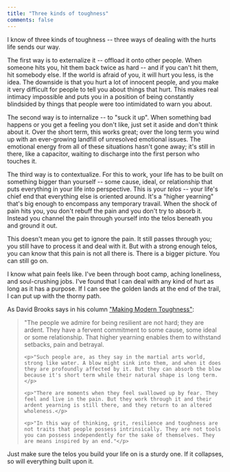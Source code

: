 ```yaml
---
title: "Three kinds of toughness"
comments: false
---
```


I know of three kinds of toughness -- three ways of dealing with the hurts life sends our way.

The first way is to externalize it -- offload it onto other people. When someone hits you, hit them back twice as hard -- and if you can't hit them, hit somebody else. If the world is afraid of you, it will hurt you less, is the idea. The downside is that you hurt a lot of innocent people, and you make it very difficult for people to tell you about things that hurt. This makes real intimacy impossible and puts you in a position of being constantly blindsided by things that people were too intimidated to warn you about.

The second way is to internalize -- to "suck it up". When something bad happens or you get a feeling you don't like, just set it aside and don't think about it. Over the short term, this works great; over the long term you wind up with an ever-growing landfill of unresolved emotional issues. The emotional energy from all of these situations hasn't gone away; it's still in there, like a capacitor, waiting to discharge into the first person who touches it.

The third way is to contextualize. For this to work, your life has to be built on something bigger than yourself -- some cause, ideal, or relationship that puts everything in your life into perspective. This is your _telos_ -- your life's chief end that everything else is oriented around. It's a "higher yearning" that's big enough to encompass any temporary travail. When the shock of pain hits you, you don't rebuff the pain and you don't try to absorb it. Instead you channel the pain through yourself into the telos beneath you and ground it out.

This doesn't mean you get to ignore the pain. It still passes through you; you still have to process it and deal with it. But with a strong enough telos, you can know that this pain is not all there is. There is a bigger picture. You can still go on.

I know what pain feels like. I've been through boot camp, aching loneliness, and soul-crushing jobs. I've found that I can deal with any kind of hurt as long as it has a purpose. If I can see the golden lands at the end of the trail, I can put up with the thorny path.

As David Brooks says in his column ["Making Modern Toughness"](https://www.nytimes.com/2016/08/30/opinion/making-modern-toughness.html):

<blockquote>
	<p>"The people we admire for being resilient are not hard; they are ardent. They have a fervent commitment to some cause, some ideal or some relationship. That higher yearning enables them to withstand setbacks, pain and betrayal.</p>

	<p>"Such people are, as they say in the martial arts world, strong like water. A blow might sink into them, and when it does they are profoundly affected by it. But they can absorb the blow because it's short term while their natural shape is long term.</p>

	<p>"There are moments when they feel swallowed up by fear. They feel and live in the pain. But they work through it and their ardent yearning is still there, and they return to an altered wholeness.</p>

	<p>"In this way of thinking, grit, resilience and toughness are not traits that people possess intrinsically. They are not tools you can possess independently for the sake of themselves. They are means inspired by an end."</p>
</blockquote>

Just make sure the telos you build your life on is a sturdy one. If it collapses, so will everything built upon it.
